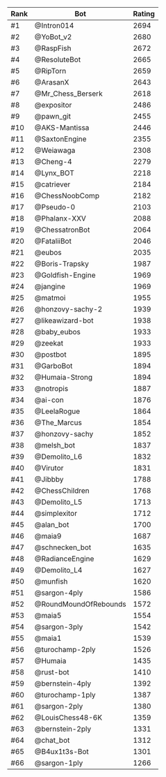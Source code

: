 Rank|Bot|Rating
---|---|---
#1|@Intron014|2694
#2|@YoBot_v2|2680
#3|@RaspFish|2672
#4|@ResoluteBot|2665
#5|@RipTorn|2659
#6|@ArasanX|2643
#7|@Mr_Chess_Berserk|2618
#8|@expositor|2486
#9|@pawn_git|2455
#10|@AKS-Mantissa|2446
#11|@SaxtonEngine|2355
#12|@Weiawaga|2308
#13|@Cheng-4|2279
#14|@Lynx_BOT|2218
#15|@catriever|2184
#16|@ChessNoobComp|2182
#17|@Pseudo-0|2103
#18|@Phalanx-XXV|2088
#19|@ChessatronBot|2064
#20|@FataliiBot|2046
#21|@eubos|2035
#22|@Boris-Trapsky|1987
#23|@Goldfish-Engine|1969
#24|@jangine|1969
#25|@matmoi|1955
#26|@honzovy-sachy-2|1939
#27|@likeawizard-bot|1938
#28|@baby_eubos|1933
#29|@zeekat|1933
#30|@postbot|1895
#31|@GarboBot|1894
#32|@Humaia-Strong|1894
#33|@notropis|1887
#34|@ai-con|1876
#35|@LeelaRogue|1864
#36|@The_Marcus|1854
#37|@honzovy-sachy|1852
#38|@melsh_bot|1837
#39|@Demolito_L6|1832
#40|@Virutor|1831
#41|@Jibbby|1788
#42|@ChessChildren|1768
#43|@Demolito_L5|1713
#44|@simplexitor|1712
#45|@alan_bot|1700
#46|@maia9|1687
#47|@schnecken_bot|1635
#48|@RadianceEngine|1629
#49|@Demolito_L4|1627
#50|@munfish|1620
#51|@sargon-4ply|1586
#52|@RoundMoundOfRebounds|1572
#53|@maia5|1554
#54|@sargon-3ply|1542
#55|@maia1|1539
#56|@turochamp-2ply|1526
#57|@Humaia|1435
#58|@rust-bot|1410
#59|@bernstein-4ply|1392
#60|@turochamp-1ply|1387
#61|@sargon-2ply|1380
#62|@LouisChess48-6K|1359
#63|@bernstein-2ply|1331
#64|@chat_bot|1312
#65|@B4ux1t3s-Bot|1301
#66|@sargon-1ply|1266
